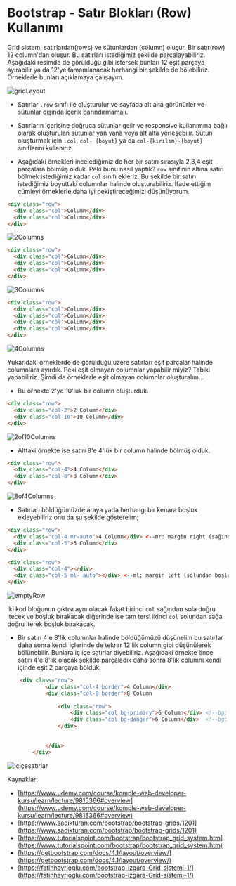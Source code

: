 # Bootstrap - Satır Blokları (Row) Kullanımı
Grid sistem, satırlardan(rows) ve sütunlardan (column) oluşur. Bir satır(row) 12 column'dan oluşur. Bu satırları istediğimiz şekilde parçalayabiliriz. Aşağıdaki resimde de görüldüğü gibi istersek bunları 12 eşit parçaya ayırabilir ya da 12'ye tamamlanacak herhangi bir şekilde de bölebiliriz. Örneklerle bunları açıklamaya çalışayım.


 ![gridLayout](https://raw.githubusercontent.com/Kodluyoruz/taskforce/main/bootstrap/bootstrap-satir-bloklari-row-kullanimi/figures/Bootstrap-part-2.png)

 

- Satırlar `.row` sınıfı ile oluşturulur ve sayfada alt alta görünürler ve sütunlar dışında içerik barındırmamalı.
- Satırların içerisine doğruca sütunlar gelir ve responsive kullanımına bağlı olarak oluşturulan sütunlar yan yana veya alt alta yerleşebilir. Sütun oluşturmak için `.col`, `col- {boyut}` ya da `col-{kırılım}-{boyut}` sınıflarını kullanırız. 

 - Aşağıdaki örnekleri incelediğimiz de her bir satırı sırasıyla 2,3,4 eşit parçalara bölmüş olduk. Peki bunu nasıl yaptık?  `row`  sınıfının altına satırı bölmek istediğimiz kadar `col` sınıfı ekleriz. Bu şekilde bir satırı istediğimiz boyuttaki columnlar halinde oluşturabiliriz. İfade ettiğim cümleyi örneklerle daha iyi pekiştireceğimizi düşünüyorum.

``````html
<div class="row">
  <div class="col">Column</div>
  <div class="col">Column</div>
</div>
``````
 ![2Columns](https://raw.githubusercontent.com/Kodluyoruz/taskforce/main/bootstrap/bootstrap-satir-bloklari-row-kullanimi/figures/6of6.PNG)

 

````html
<div class="row">
  <div class="col">Column</div>
  <div class="col">Column</div>
  <div class="col">Column</div>
</div>
````
![3Columns](https://raw.githubusercontent.com/Kodluyoruz/taskforce/main/bootstrap/bootstrap-satir-bloklari-row-kullanimi/figures/3column.PNG)
````html
<div class="row">
  <div class="col">Column</div>
  <div class="col">Column</div>
  <div class="col">Column</div>
  <div class="col">Column</div>
</div>
````
![4Columns](https://raw.githubusercontent.com/Kodluyoruz/taskforce/main/bootstrap/bootstrap-satir-bloklari-row-kullanimi/figures/4column.PNG)

Yukarıdaki örneklerde de görüldüğü üzere satırları eşit parçalar halinde columnlara ayırdık. Peki eşit olmayan columnlar yapabilir miyiz? Tabiki yapabiliriz. Şimdi de örneklerle eşit olmayan columnlar oluşturalım...

- Bu örnekte 2'ye 10'luk bir column oluşturduk.

````html
<div class="row">
  <div class="col-2">2 Column</div>
  <div class="col-10">10 Column</div> 
</div>
````
![2of10Columns](https://raw.githubusercontent.com/Kodluyoruz/taskforce/main/bootstrap/bootstrap-satir-bloklari-row-kullanimi/figures/img-2.PNG)

- Alttaki örnekte ise satırı 8'e 4'lük bir column halinde bölmüş olduk.
````html
<div class="row">
  <div class="col-4">4 Column</div>
  <div class="col-8">8 Column</div> 
</div>
````
![8of4Columns](https://raw.githubusercontent.com/Kodluyoruz/taskforce/main/bootstrap/bootstrap-satir-bloklari-row-kullanimi/figures/8of4.PNG)

- Satırları böldüğümüzde araya yada herhangi bir kenara boşluk ekleyebiliriz onu da şu şekilde gösterelim;

````````html
<div class="row">
  <div class="col-4 mr-auto">4 Column</div> <--mr: margin right (sağından boşluk bırak)-->
  <div class="col-5">5 Column</div> 
</div>

<div class="row">
  <div class="col-4"></div>
  <div class="col-5 ml- auto"></div> <--ml: margin left (solundan boşluk bırak)-->
</div>

````````

![emptyRow](https://raw.githubusercontent.com/Kodluyoruz/taskforce/main/bootstrap/bootstrap-satir-bloklari-row-kullanimi/figures/img-7.PNG)

İki kod bloğunun çıktısı aynı olacak fakat birinci `col` sağından sola doğru itecek ve boşluk bırakacak diğerinde ise tam tersi ikinci `col` solundan sağa doğru iterek boşluk bırakacak.


- Bir satırı 4'e 8'lik columnlar halinde böldüğümüzü düşünelim bu satırlar daha sonra kendi içlerinde de tekrar 12'lik column gibi düşünülerek bölünebilir. Bunlara iç içe satırlar diyebiliriz. Aşağıdaki örnekte önce satırı 4'e 8'lik olacak şekilde parçaladık daha sonra 8'lik columnı kendi içinde eşit 2 parçaya böldük.

``````html
    <div class="row">
			<div class="col-4 border">4 Column</div>
			<div class="col-8 border">8 Column
				
				<div class="row">
					<div class="col bg-primary">6 Column</div> <!--bg: background, primary:color-->
					<div class="col bg-danger">6 Column</div>  <!--bg: background, primary:color-->
				</div>
			
			
			</div>
		</div>
``````

![içiçesatırlar](https://raw.githubusercontent.com/Kodluyoruz/taskforce/main/bootstrap/bootstrap-satir-bloklari-row-kullanimi/figures/img8.PNG)

Kaynaklar:
- [https://www.udemy.com/course/komple-web-developer-kursu/learn/lecture/9815366#overview](https://www.udemy.com/course/komple-web-developer-kursu/learn/lecture/9815366#overview)
- [https://www.sadikturan.com/bootstrap/bootstrap-grids/1201](https://www.sadikturan.com/bootstrap/bootstrap-grids/1201)
- [https://www.tutorialspoint.com/bootstrap/bootstrap_grid_system.htm](https://www.tutorialspoint.com/bootstrap/bootstrap_grid_system.htm)
- [https://getbootstrap.com/docs/4.1/layout/overview/](https://getbootstrap.com/docs/4.1/layout/overview/)
- [https://fatihhayrioglu.com/bootstrap-izgara-Grid-sistemi-1/](https://fatihhayrioglu.com/bootstrap-izgara-Grid-sistemi-1/)
